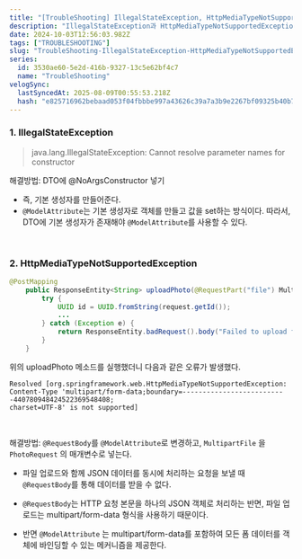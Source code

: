 ```yaml
---
title: "[TroubleShooting] IllegalStateException, HttpMediaTypeNotSupportedException"
description: "IllegalStateException과 HttpMediaTypeNotSupportedException"
date: 2024-10-03T12:56:03.982Z
tags: ["TROUBLESHOOTING"]
slug: "TroubleShooting-IllegalStateException-HttpMediaTypeNotSupportedException"
series:
  id: 3530ae60-5e2d-416b-9327-13c5e62bf4c7
  name: "TroubleShooting"
velogSync:
  lastSyncedAt: 2025-08-09T00:55:53.218Z
  hash: "e825716962bebaad053f04fbbbe997a43626c39a7a3b9e2267bf09325b40b702"
---
```


### 1. IllegalStateException
>java.lang.IllegalStateException: Cannot resolve parameter names for constructor


해결방법: DTO에 @NoArgsConstructor 넣기

- 즉, 기본 생성자를 만들어준다.
- ```@ModelAttribute```는 기본 생성자로 객체를 만들고 값을 set하는 방식이다.
따라서, DTO에 기본 생성자가 존재해야 ```@ModelAttribute```를 사용할 수 있다. 

<br>

### 2. HttpMediaTypeNotSupportedException
```java
@PostMapping
    public ResponseEntity<String> uploadPhoto(@RequestPart("file") MultipartFile file, @RequestBody PhotoRequest request) {
        try {
            UUID id = UUID.fromString(request.getId());
            ...
        } catch (Exception e) {
            return ResponseEntity.badRequest().body("Failed to upload file: " + e.getMessage());
        }
    }
```

위의 uploadPhoto 메소드를 실행했더니 다음과 같은 오류가 발생했다.
```
Resolved [org.springframework.web.HttpMediaTypeNotSupportedException:
Content-Type 'multipart/form-data;boundary=--------------------------440780948424522369548408;
charset=UTF-8' is not supported]
```


<br>

해결방법: ```@RequestBody```를 ```@ModelAttribute```로 변경하고, `MultipartFile` 을 `PhotoRequest` 의 매개변수로 넣는다.

- 파일 업로드와 함께 JSON 데이터를 동시에 처리하는 요청을 보낼 때 ```@RequestBody```를 통해 데이터를 받을 수 없다.
- ```@RequestBody```는 HTTP 요청 본문을 하나의 JSON 객체로 처리하는 반면, 파일 업로드는 multipart/form-data 형식을 사용하기 때문이다.

- 반면 ```@ModelAttribute``` 는 multipart/form-data를 포함하여 모든 폼 데이터를 객체에 바인딩할 수 있는 메커니즘을 제공한다.
